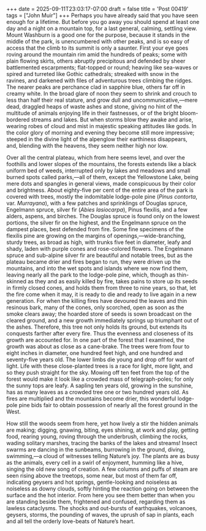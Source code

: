 +++
date = 2025-09-11T23:03:17-07:00
draft = false
title = 'Post 00419'
tags = ["John Muir"]
+++
Perhaps you have already said that you have seen enough for a lifetime. But before you go away you should spend at least one day and a night on a mountain top, for a last general, calming, settling view. Mount Washburn is a good one for the purpose, because it stands in the middle of the park, is unencumbered with other peaks, and is so easy of access that the climb to its summit is only a saunter. First your eye goes roving around the mountain rim amid the hundreds of peaks; some with plain flowing skirts, others abruptly precipitous and defended by sheer battlemented escarpments; flat-topped or round; heaving like sea-waves or spired and turreted like Gothic cathedrals; streaked with snow in the ravines, and darkened with files of adventurous trees climbing the ridges. The nearer peaks are perchance clad in sapphire blue, others far off in creamy white. In the broad glare of noon they seem to shrink and crouch to less than half their real stature, and grow dull and uncommunicative,—mere dead, draggled heaps of waste ashes and stone, giving no hint of the multitude of animals enjoying life in their fastnesses, or of the bright bloom-bordered streams and lakes. But when storms blow they awake and arise, wearing robes of cloud and mist in majestic speaking attitudes like gods. In the color glory of morning and evening they become still more impressive; steeped in the divine light of the alpenglow their earthiness disappears, and, blending with the heavens, they seem neither high nor low.

Over all the central plateau, which from here seems level, and over the foothills and lower slopes of the mountains, the forests extends like a black uniform bed of weeds, interrupted only by lakes and meadows and small burned spots called parks,—all of them, except the Yellowstone Lake, being mere dots and spangles in general views, made conspicuous by their color and brightness. About eighty-five per cent of the entire area of the park is covered with trees, mostly the indomitable lodge-pole pine (_Pinus contorta_, var. _Murrayana_), with a few patches and sprinklings of Douglas spruce, Engelmann spruce, silver fir (_Abies lasiocarpa_), Pinus flexilis, and a few alders, aspens, and birches. The Douglas spruce is found only on the lowest portions, the silver fir on the highest, and the Engelmann spruce on the dampest places, best defended from fire. Some fine specimens of the flexilis pine are growing on the margins of openings,—wide-branching, sturdy trees, as broad as high, with trunks five feet in diameter, leafy and shady, laden with purple cones and rose-colored flowers. The Engelmann spruce and sub-alpine silver fir are beautiful and notable trees, but as the plateau became drier and fires began to run, they were driven up the mountains, and into the wet spots and islands where we now find them, leaving nearly all the park to the lodge-pole pine, which, though as thin-skinned as they and as easily killed by fire, takes pains to store up its seeds in firmly closed cones, and holds them from three to nine years, so that, let the fire come when it may, it is ready to die and ready to live again in a new generation. For when the killing fires have devoured the leaves and thin resinous bark, many of the cones, only scorched, open as soon as the smoke clears away; the hoarded store of seeds is sown broadcast on the cleared ground, and a new growth immediately springs up triumphant out of the ashes. Therefore, this tree not only holds its ground, but extends its conquests farther after every fire. Thus the evenness and closeness of its growth are accounted for. In one part of the forest that I examined, the growth was about as close as a cane-brake. The trees were from four to eight inches in diameter, one hundred feet high, and one hundred and seventy-five years old. The lower limbs die young and drop off for want of light. Life with these close-planted trees is a race for light, more light, and so they push straight for the sky. Mowing off ten feet from the top of the forest would make it look like a crowded mass of telegraph-poles; for only the sunny tops are leafy. A sapling ten years old, growing in the sunshine, has as many leaves as a crowded tree one or two hundred years old. As fires are multiplied and the mountains become drier, this wonderful lodge-pole pine bids fair to obtain possession of nearly all the forest ground in the West.

How still the woods seem from here, yet how lively a stir the hidden animals are making; digging, gnawing, biting, eyes shining, at work and play, getting food, rearing young, roving through the underbrush, climbing the rocks, wading solitary marshes, tracing the banks of the lakes and streams! Insect swarms are dancing in the sunbeams, burrowing in the ground, diving, swimming,—a cloud of witnesses telling Nature’s joy. The plants are as busy as the animals, every cell in a swirl of enjoyment, humming like a hive, singing the old new song of creation. A few columns and puffs of steam are seen rising above the treetops, some near, but most of them far off, indicating geysers and hot springs, gentle-looking and noiseless as noiseless as downy clouds, softly hinting the reaction going on between the surface and the hot interior. From here you see them better than when you are standing beside them, frightened and confused, regarding them as lawless cataclysms. The shocks and out-bursts of earthquakes, volcanoes, geysers, storms, the pounding of waves, the uprush of sap in plants, each and all tell the orderly love-beats of Nature’s heart.

